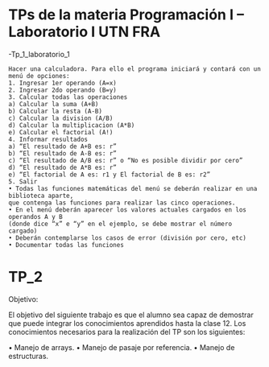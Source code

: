 # TPs de la materia Programación I – Laboratorio I UTN FRA

-Tp_1_laboratorio_1

    Hacer una calculadora. Para ello el programa iniciará y contará con un menú de opciones:
    1. Ingresar 1er operando (A=x)
    2. Ingresar 2do operando (B=y)
    3. Calcular todas las operaciones
    a) Calcular la suma (A+B)
    b) Calcular la resta (A-B)
    c) Calcular la division (A/B)
    d) Calcular la multiplicacion (A*B)
    e) Calcular el factorial (A!)
    4. Informar resultados
    a) “El resultado de A+B es: r”
    b) “El resultado de A-B es: r”
    c) “El resultado de A/B es: r” o “No es posible dividir por cero”
    d) “El resultado de A*B es: r”
    e) “El factorial de A es: r1 y El factorial de B es: r2”
    5. Salir
    • Todas las funciones matemáticas del menú se deberán realizar en una biblioteca aparte,
    que contenga las funciones para realizar las cinco operaciones. 
    • En el menú deberán aparecer los valores actuales cargados en los operandos A y B 
    (donde dice “x” e “y” en el ejemplo, se debe mostrar el número cargado)
    • Deberán contemplarse los casos de error (división por cero, etc)
    • Documentar todas las funciones

# TP_2

Objetivo:

El objetivo del siguiente trabajo es que el alumno sea capaz de demostrar que puede integrar
los conocimientos aprendidos hasta la clase 12. Los conocimientos necesarios para la
realización del TP son los siguientes:

• Manejo de arrays.
• Manejo de pasaje por referencia.
• Manejo de estructuras.
